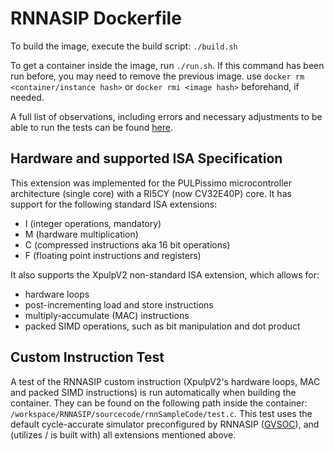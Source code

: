 # RNNASIP Dockerfile

To build the image, execute the build script: `./build.sh`


To get a container inside the image, run `./run.sh`. If this command has been run before, you may need to remove the previous image. use `docker rm <container/instance hash>` or `docker rmi <image hash>` beforehand, if needed.

A full list of observations, including errors and necessary adjustments to be able to run the tests can be found [here](./observations/README.md).

## Hardware and supported ISA Specification

This extension was implemented for the PULPissimo microcontroller architecture (single core) with a RI5CY (now CV32E40P) core. It has support for the following standard ISA extensions:

- I (integer operations, mandatory)
- M (hardware multiplication)
- C (compressed instructions aka 16 bit operations)
- F (floating point instructions and registers)

It also supports the XpulpV2 non-standard ISA extension, which allows for:

- hardware loops
- post-incrementing load and store instructions
- multiply-accumulate (MAC) instructions
- packed SIMD operations, such as bit manipulation and dot product

## Custom Instruction Test

A test of the RNNASIP custom instruction (XpulpV2's hardware loops, MAC and packed SIMD instructions) is run automatically when building the container. They can be found on the following path inside the container: `/workspace/RNNASIP/sourcecode/rnnSampleCode/test.c`.
This test uses the default cycle-accurate simulator preconfigured by RNNASIP ([GVSOC](https://github.com/gvsoc/gvsoc)), and (utilizes / is built with) all extensions mentioned above.